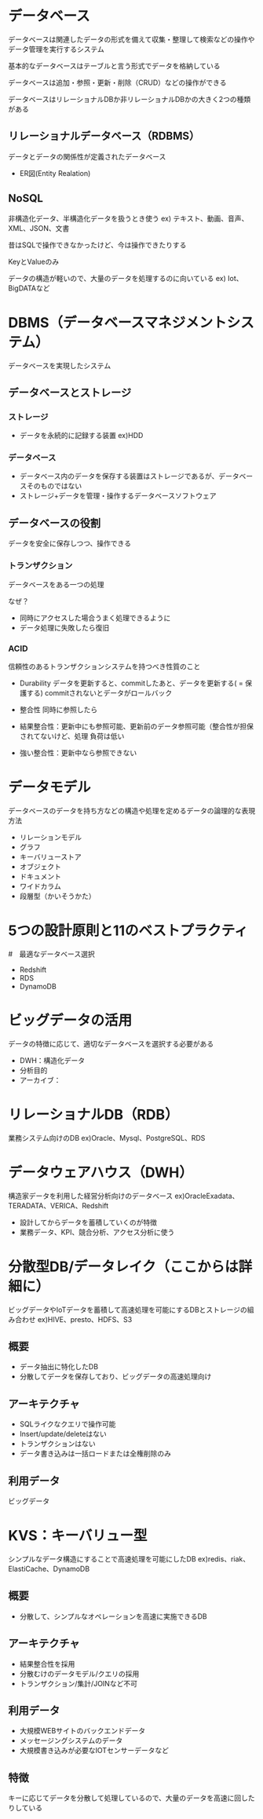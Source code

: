 # データベース
データベースは関連したデータの形式を備えて収集・整理して検索などの操作やデータ管理を実行するシステム

基本的なデータベースはテーブルと言う形式でデータを格納している

データベースは追加・参照・更新・削除（CRUD）などの操作ができる

データベースはリレーショナルDBか非リレーショナルDBかの大きく2つの種類がある

## リレーショナルデータベース（RDBMS）
データとデータの関係性が定義されたデータベース

- ER図(Entity Realation)

## NoSQL
非構造化データ、半構造化データを扱うとき使う
ex) テキスト、動画、音声、XML、JSON、文書

昔はSQLで操作できなかったけど、今は操作できたりする

KeyとValueのみ

データの構造が軽いので、大量のデータを処理するのに向いている
ex) Iot、BigDATAなど

# DBMS（データベースマネジメントシステム）
データベースを実現したシステム

## データベースとストレージ

### ストレージ
- データを永続的に記録する装置
ex)HDD

### データベース
- データベース内のデータを保存する装置はストレージであるが、データベースそのものではない
- ストレージ+データを管理・操作するデータベースソフトウェア

## データベースの役割
データを安全に保存しつつ、操作できる

### トランザクション
データベースをある一つの処理

なぜ？
- 同時にアクセスした場合うまく処理できるように
- データ処理に失敗したら復旧

### ACID
信頼性のあるトランザクションシステムを持つべき性質のこと

- Durability
データを更新すると、commitしたあと、データを更新する( = 保護する)
commitされないとデータがロールバック

- 整合性
同時に参照したら

 - 結果整合性：更新中にも参照可能、更新前のデータ参照可能（整合性が担保されてないけど、処理
 負荷は低い
 - 強い整合性：更新中なら参照できない


# データモデル
データベースのデータを持ち方などの構造や処理を定めるデータの論理的な表現方法
- リレーションモデル
- グラフ
- キーバリューストア
- オブジェクト
- ドキュメント
- ワイドカラム
- 段層型（かいそうかた）


# 5つの設計原則と11のベストプラクティ

#　最適なデータベース選択
- Redshift
- RDS
- DynamoDB

# ビッグデータの活用
データの特徴に応じて、適切なデータベースを選択する必要がある
- DWH：構造化データ
 - 分析目的
- アーカイブ：

# リレーショナルDB（RDB）
業務システム向けのDB
ex)Oracle、Mysql、PostgreSQL、RDS

# データウェアハウス（DWH）
構造家データを利用した経営分析向けのデータベース
ex)OracleExadata、TERADATA、VERICA、Redshift
- 設計してからデータを蓄積していくのが特徴
- 業務データ、KPI、競合分析、アクセス分析に使う
# 分散型DB/データレイク（ここからは詳細に）
ビッグデータやIoTデータを蓄積して高速処理を可能にするDBとストレージの組み合わせ
ex)HIVE、presto、HDFS、S3
## 概要
- データ抽出に特化したDB
- 分散してデータを保存しており、ビッグデータの高速処理向け
## アーキテクチャ
- SQLライクなクエリで操作可能
- Insert/update/deleteはない
- トランザクションはない
- データ書き込みは一括ロードまたは全権削除のみ

## 利用データ
ビッグデータ

# KVS：キーバリュー型
シンプルなデータ構造にすることで高速処理を可能にしたDB
ex)redis、riak、ElastiCache、DynamoDB
## 概要
- 分散して、シンプルなオペレーションを高速に実施できるDB
## アーキテクチャ
- 結果整合性を採用
- 分散むけのデータモデル/クエリの採用
- トランザクション/集計/JOINなど不可
## 利用データ
- 大規模WEBサイトのバックエンドデータ
- メッセージングシステムのデータ
- 大規模書き込みが必要なIOTセンサーデータなど
## 特徴
キーに応じてデータを分散して処理しているので、大量のデータを高速に回したりしている